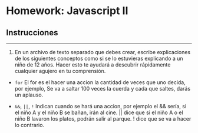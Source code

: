 # Homework: Javascript II

## Instrucciones
---
1. En un archivo de texto separado que debes crear, escribe explicaciones de los siguientes conceptos como si se lo estuvieras explicando a un niño de 12 años. Hacer esto te ayudará a descubrir rápidamente cualquier agujero en tu comprensión.

* `for`
    El for es el hacer una accion la cantidad de veces que uno decida, por ejemplo, Se va a saltar 100 veces la cuerda y cada que saltes, darás un aplauso.

* `&&`, `||`, `!`
    Indican cuando se hará una accion, por ejemplo el && sería, si el niño A y el niño B se bañan, irán al cine.
    || dice que si el niño A o el niño B lavaron los platos, podrán salir al parque.
    ! dice que se va a hacer lo contrario.